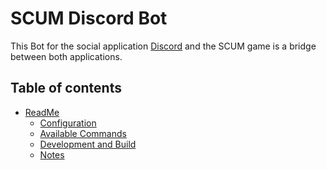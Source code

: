 # SCUM Discord Bot

This Bot for the social application [Discord](https://discord.gg) and the SCUM game is a bridge between
both applications.

## Table of contents
  * [ReadMe](./Readme.md)
    * [Configuration](./docs/configuration.md)
    * [Available Commands](./docs/commands.md)
    * [Development and Build](./docs/development.md)
    * [Notes](./docs/development_node.md)
